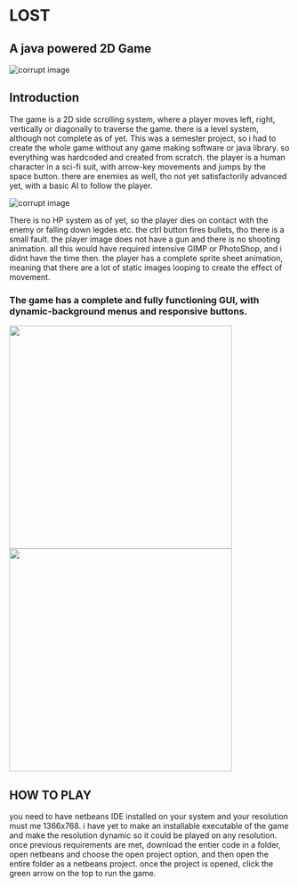 # LOST

## A java powered 2D Game
![corrupt image](https://github.com/msaad1999/LOST/blob/master/assets/jump.gif)


## Introduction
The game is a 2D side scrolling system, where a player moves left, right, vertically or diagonally to traverse the game. there is a level system, although not complete as of yet. This was a semester project, so i had to create the whole game without any game making software or java library. so everything was hardcoded and created from scratch. the player is a human character in a sci-fi suit, with arrow-key movements and jumps by the space button. there are enemies as well, tho not yet satisfactorily advanced yet, with a basic AI to follow the player.

![corrupt image](https://github.com/msaad1999/LOST/blob/master/assets/fall.gif)

There is no HP system as  of yet, so the player dies on contact with the enemy or falling down legdes etc. the ctrl button fires bullets, tho there is a small fault. the player image does not have a gun and there is no shooting animation. all this would have required intensive GIMP or PhotoShop, and i didnt have the time then. the player has a complete sprite sheet animation, meaning that there are a lot of static images looping to create the effect of movement.

### The game has a complete and fully functioning GUI, with dynamic-background menus and responsive buttons.

<img src="https://github.com/msaad1999/LOST/blob/master/assets/MENU.gif" width="400"/>    <img src="https://github.com/msaad1999/LOST/blob/master/assets/menu%20GUI.gif" width="400"/>


## HOW TO PLAY

you need to have netbeans IDE installed on your system and your resolution must me 1366x768. i have yet to make an installable executable of the game and make the resolution dynamic so it could be played on any resolution. once previous requirements are met, download the entier code in a folder, open netbeans and choose the open project option, and then open the entire folder as a netbeans project. once the project is opened, click the green arrow on the top to run the game.
